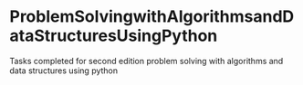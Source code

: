 # ProblemSolvingwithAlgorithmsandDataStructuresUsingPython
Tasks completed for second edition problem solving with algorithms and data structures using python
